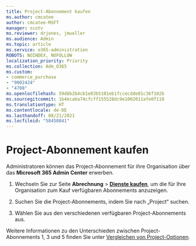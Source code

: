 ```yaml
---
title: Project-Abonnement kaufen
ms.author: cmcatee
author: cmcatee-MSFT
manager: scotv
ms.reviewer: drjones, jmueller
ms.audience: Admin
ms.topic: article
ms.service: o365-administration
ROBOTS: NOINDEX, NOFOLLOW
localization_priority: Priority
ms.collection: Adm_O365
ms.custom:
- commerce_purchase
- "9002424"
- "4708"
ms.openlocfilehash: 59d6b2b4cb1e83b5101eb1fccecdde01c36f102b
ms.sourcegitcommit: 1b4ecaba74cfcff155528dc9e1002011afe0f110
ms.translationtype: HT
ms.contentlocale: de-DE
ms.lasthandoff: 08/21/2021
ms.locfileid: "58450841"
---
```

# <a name="purchase-project-subscription"></a>Project-Abonnement kaufen

Administratoren können das Project-Abonnement für ihre Organisation über das **Microsoft 365 Admin Center** erwerben.

1. Wechseln Sie zur Seite **Abrechnung** > **[Dienste kaufen](https://admin.microsoft.com/AdminPortal/Home?adminportal=1&msCV=%2BbOQtMNsz0ei8f5z.0.36#/catalog)**, um die für Ihre Organisation zum Kauf verfügbaren Abonnements anzuzeigen.

2. Suchen Sie die Project-Abonnements, indem Sie nach „Project“ suchen.

3. Wählen Sie aus den verschiedenen verfügbaren Project-Abonnements aus.

Weitere Informationen zu den Unterschieden zwischen Project-Abonnements 1, 3 und 5 finden Sie unter [Vergleichen von Project-Optionen](https://products.office.com/project/compare-microsoft-project-management-software?tab=1&OCID=AID2000748_SEM_5j2j5X4B&MarinID=5j2j5X4B|78821275986631|%2Bproject%20%2Bo365|bb|c||1261139959949905|kwd-78821311481635:loc-190&lnkd=Bing_O365SMB_App&msclkid=185eccc165db1d3da290924720afcaa4&ef_id=XoY8vgAAAUTu0Bj8:20200402200513:s).
